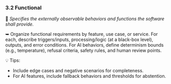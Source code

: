 ### 3.2 Functional
💬 _Specifies the externally observable behaviors and functions the software shall provide._

➥ Organize functional requirements by feature, use case, or service. For each, describe triggers/inputs, processing/logic (at a black-box level), outputs, and error conditions. For AI behaviors, define determinism bounds (e.g., temperature), refusal criteria, safety rules, and human review points.

💡 Tips:
- Include edge cases and negative scenarios for completeness.
- For AI features, include fallback behaviors and thresholds for abstention.